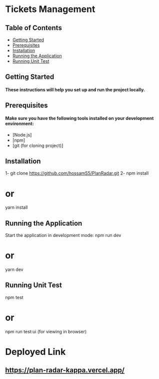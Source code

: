 # Tickets Management


## Table of Contents
- [Getting Started](#getting-started)
- [Prerequisites](#prerequisites)
- [Installation](#installation)
- [Running the Application](#running-the-application)
- [Running Unit Test](#running-unit-yesy)



## Getting Started

#### These instructions will help you set up and run the project locally.



## Prerequisites
#### Make sure you have the following tools installed on your development environment:
- [Node.js]
- [npm]
- [git (for cloning project)]



## Installation
1- git clone https://github.com/hossamS5/PlanRadar.git
2- npm install
# or
yarn install



## Running the Application
Start the application in development mode:
npm run dev
# or
yarn dev



## Running Unit Test
npm test
# or
npm run test:ui (for viewing in browser)



# Deployed Link

## https://plan-radar-kappa.vercel.app/

